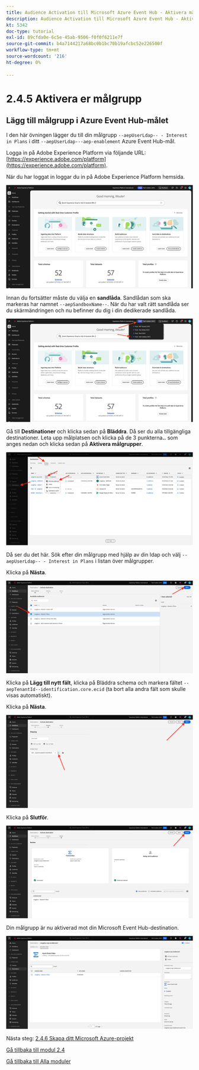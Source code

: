 ```yaml
---
title: Audience Activation till Microsoft Azure Event Hub - Aktivera målgrupp
description: Audience Activation till Microsoft Azure Event Hub - Aktivera målgrupp
kt: 5342
doc-type: tutorial
exl-id: 89cfda0e-6c5e-45ab-9506-f0f0f6211e7f
source-git-commit: b4a7144217a68bc0b1bc70b19afcbc52e226500f
workflow-type: tm+mt
source-wordcount: '216'
ht-degree: 0%

---
```


# 2.4.5 Aktivera er målgrupp

## Lägg till målgrupp i Azure Event Hub-målet

I den här övningen lägger du till din målgrupp `--aepUserLdap-- - Interest in Plans` i ditt `--aepUserLdap---aep-enablement` Azure Event Hub-mål.

Logga in på Adobe Experience Platform via följande URL: [https://experience.adobe.com/platform](https://experience.adobe.com/platform).

När du har loggat in loggar du in på Adobe Experience Platform hemsida.

![Datainmatning](./../../../modules/datacollection/module1.2/images/home.png)

Innan du fortsätter måste du välja en **sandlåda**. Sandlådan som ska markeras har namnet ``--aepSandboxName--``. När du har valt rätt sandlåda ser du skärmändringen och nu befinner du dig i din dedikerade sandlåda.

![Datainmatning](./../../../modules/datacollection/module1.2/images/sb1.png)

Gå till **Destinationer** och klicka sedan på **Bläddra**. Då ser du alla tillgängliga destinationer. Leta upp målplatsen och klicka på de 3 punkterna&#x200B;**..** som anges nedan och klicka sedan på **Aktivera målgrupper**.

![5-01-select-destination.png](./images/501selectdestination.png)

Då ser du det här. Sök efter din målgrupp med hjälp av din ldap och välj `--aepUserLdap-- - Interest in Plans` i listan över målgrupper.

Klicka på **Nästa**.

![5-04-select-segment.png](./images/504selectsegment.png)

Klicka på **Lägg till nytt fält**, klicka på Bläddra schema och markera fältet `--aepTenantId--identification.core.ecid` (ta bort alla andra fält som skulle visas automatiskt).

Klicka på **Nästa**.

![5-05-select-attributes.png](./images/505selectattributes.png)

Klicka på **Slutför**.

![5-06-destination-finish.png](./images/506destinationfinish.png)

Din målgrupp är nu aktiverad mot din Microsoft Event Hub-destination.

![5-07-destination-segment-added.png](./images/507destinationsegmentadded.png)

Nästa steg: [2.4.6 Skapa ditt Microsoft Azure-projekt](./ex6.md)

[Gå tillbaka till modul 2.4](./segment-activation-microsoft-azure-eventhub.md)

[Gå tillbaka till Alla moduler](./../../../overview.md)
